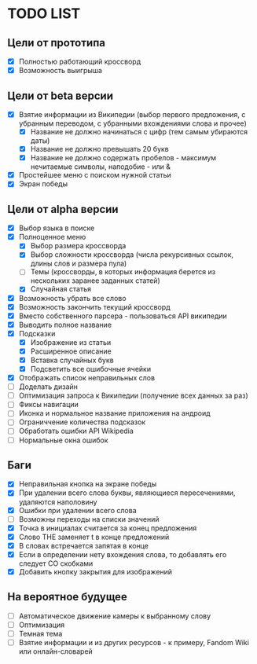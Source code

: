 # TODO LIST
## Цели от прототипа
 - [x] Полностью работающий кроссворд
 - [x] Возможность выигрыша

## Цели от beta версии
 - [x] Взятие информации из Википедии (выбор первого предложения, с убранным переводом, с убранными вхождениями слова и прочее)
   - [x] Название не должно начинаться с цифр (тем самым убираются даты)
   - [x] Название не должно превышать 20 букв
   - [x] Название не должно содержать пробелов - максимум нечитаемые символы, наподобие - или &
 - [x] Простейшее меню с поиском нужной статьи
 - [x] Экран победы

## Цели от alpha версии
 - [x] Выбор языка в поиске
 - [x] Полноценное меню
    - [x] Выбор размера кроссворда
    - [x] Выбор сложности кроссворда (числа рекурсивных ссылок, длины слов и размера пула)
    - [ ] Темы (кроссворды, в которых информация берется из нескольких заранее заданных статей)
    - [x] Случайная статья
 - [x] Возможность убрать все слово
 - [x] Возможность закончить текущий кроссворд
 - [x] Вместо собственного парсера - пользоваться API википедии
 - [x] Выводить полное название
 - [x] Подсказки
   - [x] Изображение из статьи
   - [x] Расширенное описание
   - [x] Вставка случайных букв
   - [x] Подсветить все ошибочные ячейки
 - [x] Отображать список неправильных слов
 - [ ] Доделать дизайн
 - [ ] Оптимизация запроса к Википедии (получение всех данных за раз)
 - [ ] Фиксы навигации
 - [ ] Иконка и нормальное название приложения на андроид
 - [ ] Ограниччение количества подсказок
 - [ ] Обработать ошибки API Wikipedia
 - [ ] Нормальные окна ошибок

## Баги
 - [x] Неправильная кнопка на экране победы
 - [x] При удалении всего слова буквы, являющиеся пересечениями, удаляются наполовину
 - [x] Ошибки при удалении всего слова
 - [ ] Возможны переходы на списки значений
 - [x] Точка в инициалах считается за конец предложения
 - [x] Слово THE заменяет t в конце предложений
 - [x] В словах встречается запятая в конце
 - [x] Если в определении нету вхождения слова, то добавлять его следует СО скобками
 - [x] Добавить кнопку закрытия для изображений

## На вероятное будущее
 - [ ] Автоматическое движение камеры к выбранному слову
 - [ ] Оптимизация
 - [ ] Темная тема
 - [ ] Взятие информации и из других ресурсов - к примеру, Fandom Wiki или онлайн-словарей